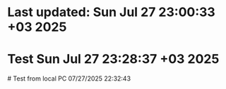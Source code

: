 # Last updated: Sun Jul 27 23:00:33 +03 2025
# Test Sun Jul 27 23:28:37 +03 2025
#   T e s t   f r o m   l o c a l   P C   0 7 / 2 7 / 2 0 2 5   2 2 : 3 2 : 4 3  
 